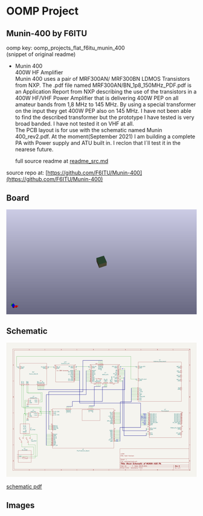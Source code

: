 # OOMP Project  
## Munin-400  by F6ITU  
  
oomp key: oomp_projects_flat_f6itu_munin_400  
(snippet of original readme)  
  
- Munin 400  
 400W HF Amplifier  
Munin 400 uses a pair of MRF300AN/ MRF300BN LDMOS Transistors from NXP. The .pdf file named MRF300AN/BN_1p8_150MHz_PDF.pdf is an Application Report from NXP describing the use of the transistors in a 400W HF/VHF Power Amplifier that is delivering 400W PEP on all amateur bands from 1,8 MHz to 145 MHz. By using a special transformer on the input they get 400W PEP also on 145 MHz. I have not been able to find the described transformer but the prototype I have tested is very broad banded. I have not tested it on VHF at all.  
The PCB layout is for use with the schematic named Munin 400_rev2.pdf. At the moment(September 2021) I am building a complete PA with Power supply and ATU built in. I reclon that I´ll test it in the nearese future.  
  
  full source readme at [readme_src.md](readme_src.md)  
  
source repo at: [https://github.com/F6ITU/Munin-400](https://github.com/F6ITU/Munin-400)  
## Board  
  
[![working_3d.png](working_3d_600.png)](working_3d.png)  
## Schematic  
  
[![working_schematic.png](working_schematic_600.png)](working_schematic.png)  
  
[schematic pdf](working_schematic.pdf)  
## Images  
